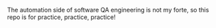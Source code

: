 The automation side of software QA engineering is not my forte, so this repo is for practice, practice, practice!
